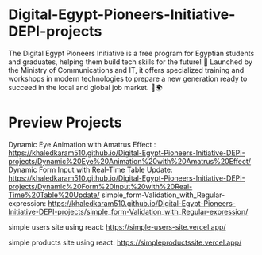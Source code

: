 # Digital-Egypt-Pioneers-Initiative-DEPI-projects
The Digital Egypt Pioneers Initiative is a free program for Egyptian students and graduates, helping them build tech skills for the future! 🚀 Launched by the Ministry of Communications and IT, it offers specialized training and workshops in modern technologies to prepare a new generation ready to succeed in the local and global job market. 💼🌍


# Preview Projects
Dynamic Eye Animation with Amatrus Effect :
https://khaledkaram510.github.io/Digital-Egypt-Pioneers-Initiative-DEPI-projects/Dynamic%20Eye%20Animation%20with%20Amatrus%20Effect/
Dynamic Form Input with Real-Time Table Update:
https://khaledkaram510.github.io/Digital-Egypt-Pioneers-Initiative-DEPI-projects/Dynamic%20Form%20Input%20with%20Real-Time%20Table%20Update/
simple_form-Validation_with_Regular-expression:
https://khaledkaram510.github.io/Digital-Egypt-Pioneers-Initiative-DEPI-projects/simple_form-Validation_with_Regular-expression/

simple users site using react:
https://simple-users-site.vercel.app/

simple products site using react:
https://simpleproductssite.vercel.app/

